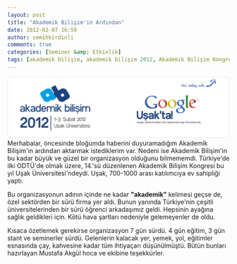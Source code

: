 ```yaml
---
layout: post
title: "Akademik Bilişim'in Ardından"
date: 2012-02-07 16:59
author: semihkirdinli
comments: true
categories: [Seminer &amp; Etkinlik]
tags: [akademik bilişim, akademik bilişim 2012, Akademik Bilişim Kongresi, akgül, mustafa akgül, odtü, stant, uşak, Uşak Üniversitesi]
---
```

<a href="/images/jekyll/banner.png">![akademik bilişim](/images/jekyll/banner.png "banner")</a>
Merhabalar, öncesinde bloğumda haberini duyuramadığım Akademik Bilişim'in ardından aktarmak istediklerim var. Nedeni ise Akademik Bilişim'in bu kadar büyük ve güzel bir organizasyon olduğunu bilmememdi. Türkiye'de ilki ODTÜ'de olmak üzere, 14.'sü düzenlenen Akademik Bilişim Kongresi bu yıl Uşak Üniversitesi'ndeydi. Uşak, 700-1000 arası katılımcıya ev sahipliği yaptı.

Bu organizasyonun adının içinde ne kadar **"akademik"** kelimesi geçse de, özel sektörden bir sürü firma yer aldı. Bunun yanında Türkiye'nin çeşitli üniversitelerinden bir sürü öğrenci arkadaşımız geldi. Hepsinin ayağına sağlık geldikleri için. Kötü hava şartları nedeniyle gelemeyenler de oldu.

Kısaca özetlemek gerekirse organizasyon 7 gün sürdü. 4 gün eğitim, 3 gün stant ve seminerler sürdü. Gelenlerin kalacak yer, yemek, yol, eğitimler esnasında çay, kahvesine kadar tüm ihtiyaçarı düşünülmüştü. Bütün bunları hazırlayan Mustafa Akgül hoca ve ekibine teşekkürler.
